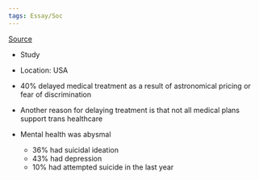 ```yaml
---
tags: Essay/Soc
---
```


[Source](https://link.springer.com/article/10.1007/s11606-018-4450-6)

- Study
- Location: USA

- 40% delayed medical treatment as a result of astronomical pricing or fear of discrimination
- Another reason for delaying treatment is that not all medical plans support trans healthcare
- Mental health was abysmal
	- 36% had suicidal ideation
	- 43% had depression
	- 10% had attempted suicide in the last year